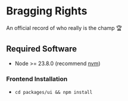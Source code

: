 # Bragging Rights

An official record of who really is the champ 🏆

## Required Software

- Node >= 23.8.0 (recommend [nvm](https://github.com/nvm-sh/nvm))

### Frontend Installation

- `cd packages/ui && npm install`
